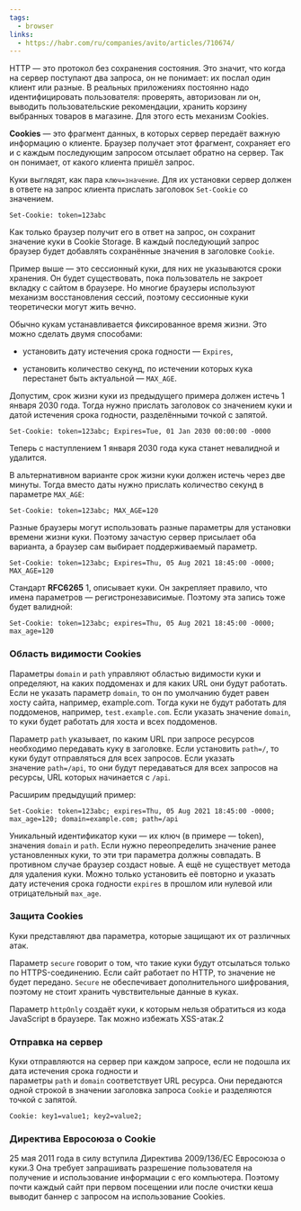 ```yaml
---
tags:
  - browser
links:
  - https://habr.com/ru/companies/avito/articles/710674/
---
```



HTTP — это протокол без сохранения состояния. Это значит, что когда на сервер поступают два запроса, он не понимает: их послал один клиент или разные. В реальных приложениях постоянно надо идентифицировать пользователя: проверять, авторизован ли он, выводить пользовательские рекомендации, хранить корзину выбранных товаров в магазине. Для этого есть механизм Cookies.

**Cookies** — это фрагмент данных, в которых сервер передаёт важную информацию о клиенте. Браузер получает этот фрагмент, сохраняет его и с каждым последующим запросом отсылает обратно на сервер. Так он понимает, от какого клиента пришёл запрос.

Куки выглядят, как пара `ключ=значение`. Для их установки сервер должен в ответе на запрос клиента прислать заголовок `Set-Cookie` со значением.

```
Set-Cookie: token=123abc
```

Как только браузер получит его в ответ на запрос, он сохранит значение куки в Cookie Storage. В каждый последующий запрос браузер будет добавлять сохранённые значения в заголовке `Cookie`.

Пример выше — это сессионный куки, для них не указываются сроки хранения. Он будет существовать, пока пользователь не закроет вкладку с сайтом в браузере. Но многие браузеры используют механизм восстановления сессий, поэтому сессионные куки теоретически могут жить вечно.

Обычно кукам устанавливается фиксированное время жизни. Это можно сделать двумя способами: 

- установить дату истечения срока годности — `Expires`, 
    
- установить количество секунд, по истечении которых кука перестанет быть актуальной — `MAX_AGE`.
    

Допустим, срок жизни куки из предыдущего примера должен истечь 1 января 2030 года. Тогда нужно прислать заголовок со значением куки и датой истечения срока годности, разделёнными точкой с запятой.

```
Set-Cookie: token=123abc; Expires=Tue, 01 Jan 2030 00:00:00 -0000
```

Теперь с наступлением 1 января 2030 года кука станет невалидной и удалится.

В альтернативном варианте срок жизни куки должен истечь через две минуты. Тогда вместо даты нужно прислать количество секунд в параметре `MAX_AGE`:

```
Set-Cookie: token=123abc; MAX_AGE=120
```

Разные браузеры могут использовать разные параметры для установки времени жизни куки. Поэтому зачастую сервер присылает оба варианта, а браузер сам выбирает поддерживаемый параметр.

```
Set-Cookie: token=123abc; Expires=Thu, 05 Aug 2021 18:45:00 -0000; MAX_AGE=120
```

Стандарт **RFC6265** 1, описывает куки. Он закрепляет правило, что имена параметров — регистронезависимые. Поэтому эта запись тоже будет валидной:

```
Set-Cookie: token=123abc; expires=Thu, 05 Aug 2021 18:45:00 -0000; max_age=120
```

### Область видимости Cookies

Параметры `domain` и `path` управляют областью видимости куки и определяют, на каких поддоменах и для каких URL они будут работать. Если не указать параметр `domain`, то он по умолчанию будет равен хосту сайта, например, example.com. Тогда куки не будут работать для поддоменов, например, `test.example.com`. Если указать значение `domain`, то куки будет работать для хоста и всех поддоменов.

Параметр `path` указывает, по каким URL при запросе ресурсов необходимо передавать куку в заголовке. Если установить `path=/`, то куки будут отправляться для всех запросов. Если указать значение `path=/api`, то они будут передаваться для всех запросов на ресурсы, URL которых начинается с `/api`. 

Расширим предыдущий пример:

```
Set-Cookie: token=123abc; expires=Thu, 05 Aug 2021 18:45:00 -0000; max_age=120; domain=example.com; path=/api
```

Уникальный идентификатор куки — их ключ (в примере — token), значения `domain` и `path`. Если нужно переопределить значение ранее установленных куки, то эти три параметра должны совпадать. В противном случае браузер создаст новые. А ещё не существует метода для удаления куки. Можно только установить её повторно и указать дату истечения срока годности `expires` в прошлом или нулевой или отрицательный `max_age`.

### Защита Cookies

Куки представляют два параметра, которые защищают их от различных атак.

Параметр `secure` говорит о том, что такие куки будут отсылаться только по HTTPS-соединению. Если сайт работает по HTTP, то значение не будет передано. `Secure` не обеспечивает дополнительного шифрования, поэтому не стоит хранить чувствительные данные в куках.

Параметр `httpOnly` создаёт куки, к которым нельзя обратиться из кода JavaScript в браузере. Так можно избежать XSS-атак.2

### Отправка на сервер

Куки отправляются на сервер при каждом запросе, если не подошла их дата истечения срока годности и параметры `path` и `domain` соответствует URL ресурса. Они передаются одной строкой в значении заголовка запроса `Cookie` и разделяются точкой с запятой.

```
Cookie: key1=value1; key2=value2;
```

### Директива Евросоюза о Cookie

25 мая 2011 года в силу вступила Директива 2009/136/EC Евросоюза о куки.3 Она требует запрашивать разрешение пользователя на получение и использование информации с его компьютера. Поэтому почти каждый сайт при первом посещении или после очистки кеша выводит баннер с запросом на использование Cookies.